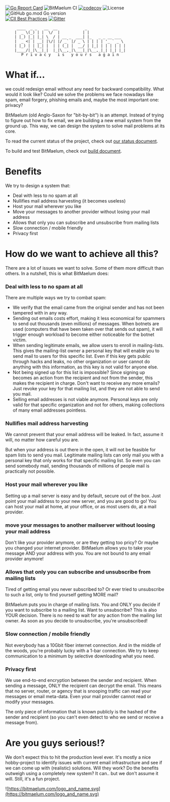 [![Go Report Card](https://goreportcard.com/badge/github.com/bitmaelum/bitmaelum-suite)](https://goreportcard.com/report/github.com/bitmaelum/bitmaelum-suite)
![BitMaelum CI](https://github.com/bitmaelum/bitmaelum-suite/workflows/BitMaelum%20CI/badge.svg?branch=develop)
[![codecov](https://codecov.io/gh/bitmaelum/bitmaelum-suite/branch/develop/graph/badge.svg)](https://codecov.io/gh/bitmaelum/bitmaelum-suite)
![License](https://img.shields.io/github/license/bitmaelum/bitmaelum-suite)
![GitHub go.mod Go version](https://img.shields.io/github/go-mod/go-version/bitmaelum/bitmaelum-suite)         
[![CII Best Practices](https://bestpractices.coreinfrastructure.org/projects/4122/badge)](https://bestpractices.coreinfrastructure.org/projects/4122)
[![Gitter](https://badges.gitter.im/bitmaelum/community.svg)](https://gitter.im/bitmaelum/community?utm_source=badge&utm_medium=badge&utm_campaign=pr-badge)
         
         ____  _ _   __  __            _                 
        |  _ \(_) | |  \/  |          | |                
        | |_) |_| |_| \  / | __ _  ___| |_   _ _ __ ___  
        |  _ <| | __| |\/| |/ _` |/ _ \ | | | | '_ ` _ \ 
        | |_) | | |_| |  | | (_| |  __/ | |_| | | | | | |
        |____/|_|\__|_|  |_|\__,_|\___|_|\__,_|_| |_| |_|
           P r i v a c y   i s   y o u r s   a g a i n                                          


# What if...
we could redesign email without any need for backward compatibility. What would it look like? 
Could we solve the problems we face nowadays like spam, email forgery, phishing emails and, maybe the most important 
one: privacy?

BitMaelum (old Anglo-Saxon for "bit-by-bit") is an attempt. Instead of trying to figure out how to fix email, we are building a new email system from the ground up. This way, we can design the system to solve mail problems at its core.

To read the current status of the project, check out [our status document](docs/status.md).

To build and test BitMaelum, check out [build document](docs/build.md).



# Benefits
We try to design a system that:

  - Deal with less to no spam at all
  - Nullifies mail address harvesting (it becomes useless)
  - Host your mail wherever you like
  - Move your messages to another provider without losing your mail address
  - Allows that only you can subscribe and unsubscribe from mailing lists
  - Slow connection / mobile friendly 
  - Privacy first


# How do we want to achieve all this?
There are a lot of issues we want to solve. Some of them more difficult than others. In a nutshell, this is what BitMaelum does:
 

### Deal with less to no spam at all
There are multiple ways we try to combat spam:

  - We verify that the email came from the original sender and has not been tampered with in any way.
  - Sending out emails costs effort, making it less economical for spammers to send out thousands (even millions) of messages. When botnets are used (computers that have been taken over that sends out spam), it will trigger enough workload to become either noticeable for the botnet victim.
  - When sending legitimate emails, we allow users to enroll in mailing-lists. This gives the mailing-list owner a personal key that will enable you to send mail to users for this specific list. Even if this key gets public through hacks and leaks, no other organization or user cannot do anything with this information, as this key is not valid for anyone else.
  - Not being signed up for this list is impossible? Since signing up becomes an action from the recipient and not from the sender, this makes the recipient in charge. Don't want to receive any more emails? Just revoke your key for that mailing list, and they are not able to send you mail. 
  - Selling email addresses is not viable anymore. Personal keys are only valid for that specific organization and not for others, making collections of many email addresses pointless.
 

### Nullifies mail address harvesting
We cannot prevent that your email address will be leaked. In fact, assume it will, no matter how careful you are.

But when your address is out there in the open, it will not be feasible for spam lists to send you mail. Legitimate mailing lists can only mail you with a personal key that only works for that specific mailing list. So even you can send somebody mail, sending thousands of millions of people mail is practically not possible. 


### Host your mail wherever you like
Setting up a mail server is easy and by default, secure out of the box. Just point your mail address to your new server, and you are good to go! 
You can host your mail at home, at your office, or as most users do, at a mail provider.


### move your messages to another mailserver without loosing your mail address
Don't like your provider anymore, or are they getting too pricy? Or maybe you changed your internet provider. BitMaelum allows you to take your message AND your address with you. You are not bound to any email provider anymore!

 
### Allows that only you can subscribe and unsubscribe from mailing lists
Tired of getting email you never subscribed to? Or ever tried to unsubscribe to such a list, only to find yourself getting MORE mail?

BitMaelum puts you in charge of mailing lists. You and ONLY you decide if you want to subscribe to a mailing list. Want to unsubscribe? This is also YOUR decision. There is no need to wait for any action from the mailing list owner. As soon as you decide to unsubscribe, you're unsubscribed!
 

### Slow connection / mobile friendly
Not everybody has a 10Gbit fiber internet connection. And in the middle of the woods, you're probably lucky with a 1-bar connection.
We try to keep communication to a minimum by selective downloading what you need.


### Privacy first
We use end-to-end encryption between the sender and recipient. When sending a message, ONLY the recipient can decrypt the email. This means that no server, router, or agency that is snooping traffic can read your messages or email meta-data. Even your mail provider cannot read or modify your messages.

The only piece of information that is known publicly is the hashed of the sender and recipient (so you can't even detect to who we send or receive a message from). 


# Are you guys serious!?
We don't expect this to hit the production level ever. It's mostly a nice hobby-project to identify issues with current email infrastructure and see if we can come up with (realistic) solutions. Will they work? Do the benefits outweigh using a completely new system? It can.. but we don't assume it will. Still, it's a fun project.


![https://bitmaelum.com/logo_and_name.svg](https://bitmaelum.com/logo_and_name.svg)

